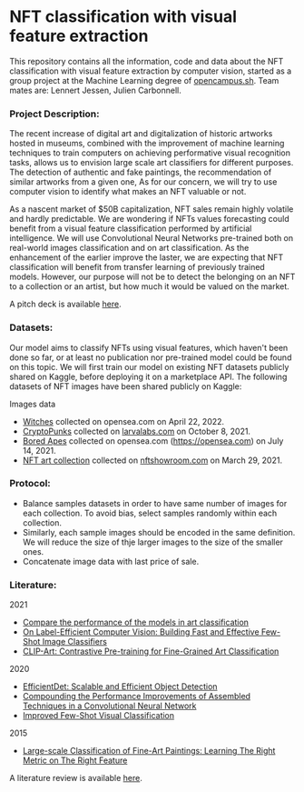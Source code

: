 # NFT classification with visual feature extraction
This repository contains all the information, code and data about the NFT classification with visual feature extraction by computer vision, started as a group project at the Machine Learning degree of [opencampus.sh](https://opencampus.sh). Team mates are: Lennert Jessen, Julien Carbonnell.

### Project Description:
The recent increase of digital art and digitalization of historic artworks hosted in museums, combined with the improvement of machine learning techniques to train computers on achieving performative visual recognition tasks, allows us to envision large scale art classifiers for different purposes. The detection of authentic and fake paintings, the recommendation of similar artworks from a given one, As for our concern, we will try to use computer vision to identify what makes an NFT valuable or not. 

As a nascent market of $50B capitalization, NFT sales remain highly volatile and hardly predictable. We are wondering if NFTs values forecasting could benefit from a visual feature classification performed by artificial intelligence. We will use Convolutional Neural Networks pre-trained both on real-world images classification and on art classification. As the enhancement of the earlier improve the laster, we are expecting that NFT classification will benefit from transfer learning of previously trained models. However, our purpose will not be to detect the belonging on an NFT to a collection or an artist, but how much it would be valued on the market. 

A pitch deck is available [here](https://docs.google.com/presentation/d/1K-IZk7SBP9A4UM-96AAbhkHJ-ttUYWxnUfznlGXn_rY/edit?usp=sharing). 

### Datasets:
Our model aims to classify NFTs using visual features, which haven't been done so far, or at least no publication nor pre-trained model could be found on this topic. We will first train our model on existing NFT datasets publicly shared on Kaggle, before deploying it on a marketplace API. The following datasets of NFT images have been shared publicly on Kaggle:

Images data
- [Witches](https://www.kaggle.com/datasets/harrywang/crypto-coven) collected on opensea.com on April 22, 2022.
- [CryptoPunks](https://www.kaggle.com/datasets/tunguz/cryptopunks) collected on [larvalabs.com](https://larvalabs.com/cryptopunks) on October 8, 2021.
- [Bored Apes](https://www.kaggle.com/datasets/stanleyjzheng/bored-apes-yacht-club) collected on opensea.com (https://opensea.com) on July 14, 2021.
- [NFT art collection](https://www.kaggle.com/datasets/vepnar/nft-art-dataset) collected on [nftshowroom.com](https://nftshowroom.com/) on March 29, 2021.

### Protocol:
- Balance samples datasets in order to have same number of images for each collection. To avoid bias, select samples randomly within each collection. 
- Similarly, each sample images should be encoded in the same definition. We will reduce the size of thje larger images to the size of the smaller ones.
- Concatenate image data with last price of sale. 


### Literature:
2021
- [Compare the performance of the models in art classification](https://journals.plos.org/plosone/article?id=10.1371/journal.pone.0248414)
- [On Label-Efficient Computer Vision: Building Fast and Effective Few-Shot Image Classifiers](https://open.library.ubc.ca/soa/cIRcle/collections/ubctheses/24/items/1.0402554)
- [CLIP-Art: Contrastive Pre-training for Fine-Grained Art Classification](https://paperswithcode.com/paper/clip-art-contrastive-pre-training-for-fine-1)

2020
- [EfficientDet: Scalable and Efficient Object Detection](https://paperswithcode.com/paper/efficientdet-scalable-and-efficient-object)
- [Compounding the Performance Improvements of Assembled Techniques in a Convolutional Neural Network](https://paperswithcode.com/paper/compounding-the-performance-improvements-of)
- [Improved Few-Shot Visual Classification](https://paperswithcode.com/paper/improved-few-shot-visual-classification)

2015
- [Large-scale Classification of Fine-Art Paintings: Learning The Right Metric on The Right Feature](https://paperswithcode.com/paper/large-scale-classification-of-fine-art)

A literature review is available [here](https://docs.google.com/presentation/d/1C71zY-cyWRJ5eGu-7kWDVJnMXtFdfASyUyzi9TH5iU4/edit?usp=sharing).
